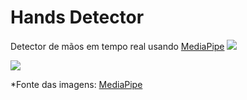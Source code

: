 # Hands Detector

Detector de mãos em tempo real usando <a href="https://google.github.io/mediapipe/">MediaPipe</a>
<img src = "https://google.github.io/mediapipe/images/mobile/hand_crops.png" />
<br>

<img src = "https://google.github.io/mediapipe/images/mobile/hand_landmarks.png" />

*Fonte das imagens: <a href="https://google.github.io/mediapipe/">MediaPipe</a>
